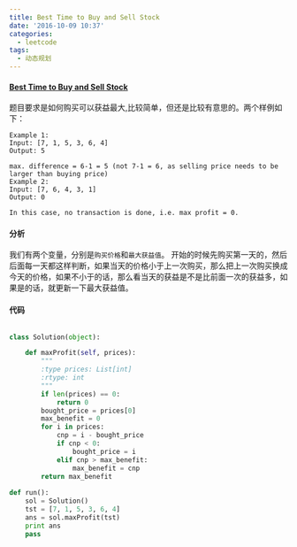 ```yaml
---
title: Best Time to Buy and Sell Stock
date: '2016-10-09 10:37'
categories:
  - leetcode
tags:
  - 动态规划
---
```


#### [Best Time to Buy and Sell Stock](https://leetcode.com/problems/best-time-to-buy-and-sell-stock/)

题目要求是如何购买可以获益最大,比较简单，但还是比较有意思的。两个样例如下：

    Example 1:
    Input: [7, 1, 5, 3, 6, 4]
    Output: 5

    max. difference = 6-1 = 5 (not 7-1 = 6, as selling price needs to be larger than buying price)
    Example 2:
    Input: [7, 6, 4, 3, 1]
    Output: 0

    In this case, no transaction is done, i.e. max profit = 0.

#### 分析

我们有两个变量，分别是`购买价格`和`最大获益值`。
开始的时候先购买第一天的，然后后面每一天都这样判断，如果当天的价格小于上一次购买，那么把上一次购买换成今天的价格，如果不小于的话，那么看当天的获益是不是比前面一次的获益多，如果是的话，就更新一下最大获益值。

#### 代码

```python

class Solution(object):

    def maxProfit(self, prices):
        """
        :type prices: List[int]
        :rtype: int
        """
        if len(prices) == 0:
            return 0
        bought_price = prices[0]
        max_benefit = 0
        for i in prices:
            cnp = i - bought_price
            if cnp < 0:
                bought_price = i
            elif cnp > max_benefit:
                max_benefit = cnp
        return max_benefit
       
def run():
    sol = Solution()
    tst = [7, 1, 5, 3, 6, 4]
    ans = sol.maxProfit(tst)
    print ans
    pass

```

